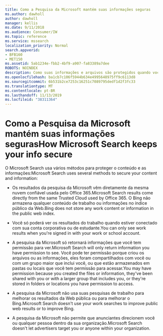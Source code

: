 ```yaml
---
title: Como a Pesquisa da Microsoft mantém suas informações seguras
ms.author: dawholl
author: dawholl
manager: kellis
ms.date: 9/11/2018
ms.audience: Consumer/IW
ms.topic: reference
ms.service: mssearch
localization_priority: Normal
search.appverid:
- BFB160
- MET150
ms.assetid: 5ab1234e-fbb2-4bf9-a907-fa83389a7dee
ROBOTS: NOINDEX
description: Como suas informações e arquivos são protegidos quando você usa o Microsoft Search
ms.openlocfilehash: ba1cb7c106f5944b634e4995648975ff9c6113d8
ms.sourcegitcommit: 6b531b2ce7253c16251c7089795dedf1d2f3fc33
ms.translationtype: MT
ms.contentlocale: pt-BR
ms.lasthandoff: 11/13/2019
ms.locfileid: "38311364"
---
```

# <a name="how-microsoft-search-keeps-your-info-secure"></a><span data-ttu-id="a6469-103">Como a Pesquisa da Microsoft mantém suas informações seguras</span><span class="sxs-lookup"><span data-stu-id="a6469-103">How Microsoft Search keeps your info secure</span></span>

<span data-ttu-id="a6469-104">O Microsoft Search usa vários métodos para proteger o conteúdo e as informações:</span><span class="sxs-lookup"><span data-stu-id="a6469-104">Microsoft Search uses several methods to secure your content and information:</span></span>
  
- <span data-ttu-id="a6469-105">Os resultados da pesquisa da Microsoft vêm diretamente da mesma nuvem confiável usada pelo Office 365.</span><span class="sxs-lookup"><span data-stu-id="a6469-105">Microsoft Search results come directly from the same Trusted Cloud used by Office 365.</span></span> <span data-ttu-id="a6469-106">O Bing não armazena qualquer conteúdo de trabalho ou informações no índice público da Web.</span><span class="sxs-lookup"><span data-stu-id="a6469-106">Bing does not store any work content or information in the public web index.</span></span>
    
- <span data-ttu-id="a6469-107">Você só poderá ver os resultados do trabalho quando estiver conectado com sua conta corporativa ou de estudante.</span><span class="sxs-lookup"><span data-stu-id="a6469-107">You can only see work results when you're signed in with your work or school account.</span></span>
    
- <span data-ttu-id="a6469-108">A pesquisa da Microsoft só retornará informações que você tem permissão para ver.</span><span class="sxs-lookup"><span data-stu-id="a6469-108">Microsoft Search will only return information you have permission to see.</span></span> <span data-ttu-id="a6469-109">Você pode ter permissão porque criou os arquivos ou as informações, eles foram compartilhados com você ou com um grupo maior que inclui você, ou que estão armazenados em pastas ou locais que você tem permissão para acessar.</span><span class="sxs-lookup"><span data-stu-id="a6469-109">You may have permission because you created the files or information, they've been shared with you or with a larger group that includes you, or they're stored in folders or locations you have permission to access.</span></span>
    
- <span data-ttu-id="a6469-110">A pesquisa da Microsoft não usa suas pesquisas de trabalho para melhorar os resultados da Web pública ou para melhorar o Bing.</span><span class="sxs-lookup"><span data-stu-id="a6469-110">Microsoft Search doesn't use your work searches to improve public web results or to improve Bing.</span></span>
    
- <span data-ttu-id="a6469-111">A pesquisa da Microsoft não permite que anunciantes direcionem você ou qualquer pessoa dentro da sua organização.</span><span class="sxs-lookup"><span data-stu-id="a6469-111">Microsoft Search doesn't let advertisers target you or anyone within your organization.</span></span>

  

